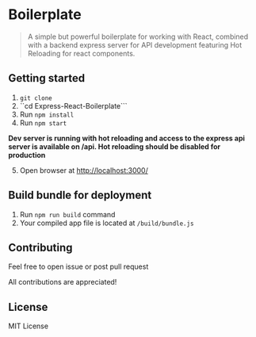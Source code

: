 # Boilerplate 

> A simple but powerful boilerplate for working with React, combined with a backend express server for API development featuring Hot Reloading for react components.

## Getting started
1. ```git clone```
2. ``cd Express-React-Boilerplate```
3. Run ```npm install```
4. Run ```npm start ```
  
**Dev server is running with hot reloading and access to the express api server is available on /api. Hot reloading should be disabled for production**

5. Open browser at [http://localhost:3000/](http://localhost:3000/)

## Build bundle for deployment
1. Run ```npm run build``` command
2. Your compiled app file is located at ```/build/bundle.js```

## Contributing
Feel free to open issue or post pull request

All contributions are appreciated!

## License
MIT License
